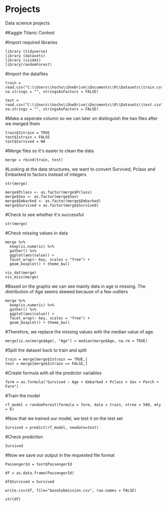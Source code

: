 # Projects
Data science projects

#Kaggle Titanic Contest

#Import required libraries
```{r}
library (tidyverse)
library (datasets)
library (visdat)
library(randomForest)
```


#Import the datafiles
```{r}
train = read.csv("C:\\Users\\hochu\\OneDrive\\Documents\\R\\Datasets\\train.csv", na.strings = "", stringsAsFactors = FALSE)

test = read.csv("C:\\Users\\hochu\\OneDrive\\Documents\\R\\Datasets\\test.csv", na.strings = "", stringsAsFactors = FALSE)
```

#Make a seperate column so we can later on distinguish the two files after we merged them
```{r}
train$Istrain = TRUE
test$Istrain = FALSE
test$Survived = NA
```


#Merge files so it's easier to clean the data
```{r}
merge = rbind(train, test)
```



#Looking at the data structures, we want to convert Survived, Pclass and Embarked to factors instead of integers

```{r}
str(merge)

merge$Pclass <- as.factor(merge$Pclass)
merge$Sex <- as.factor(merge$Sex)
merge$Embarked <- as.factor(merge$Embarked)
merge$Survived = as.factor(merge$Survived)
```


#Check to see whether it's successful
```{r}
str(merge)
```


#Check missing values in data
```{r}
merge %>%
  keep(is.numeric) %>%
  gather() %>%
  ggplot(aes(value)) +
  facet_wrap(~ key, scales = "free") +
  geom_boxplot() + theme_bw()
```

```{r}
vis_dat(merge)
vis_miss(merge)
```


#Based on the graphs we can see mainly data in age is missing. The distribution of Age seems skewed because of a few outliers
```{r}
merge %>%
  keep(is.numeric) %>%
  gather() %>%
  ggplot(aes(value)) +
  facet_wrap(~ key, scales = "free") +
  geom_boxplot() + theme_bw()
```


#Therefore, we replace the missing values with the median value of age.
```{r}
merge[is.na(merge$Age), "Age"] = median(merge$Age, na.rm = TRUE)
```


#Split the dataset back to train and split
```{r}
train = merge[merge$Istrain == TRUE,]
test = merge[merge$Istrain == FALSE,]
```


#Create formula with all the predictor variables
```{r}
form = as.formula("Survived ~ Age + Embarked + Pclass + Sex + Parch + Fare")
```


#Train the model
```{r}
rf_model = randomForest(formula = form, data = train, ntree = 500, mty = 6)
```



#Now that we trained our model, we test it on the test set
```{r}
Survived = predict(rf_model, newdata=test)
```

#Check prediction
```{r}
Survived
```

#Now we save our output in the requested file format
```{r}
PassengerId = test$PassengerId

df = as.data.frame(PassengerId)

df$Survived = Survived

write.csv(df, file="baseSubmission.csv", row.names = FALSE)

str(df)
```


